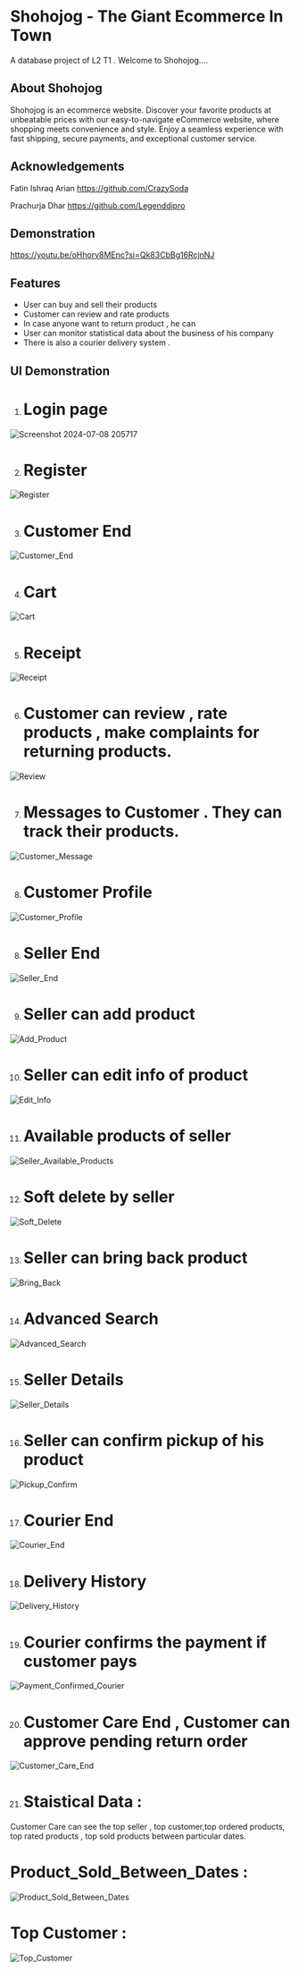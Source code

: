 
# Shohojog - The Giant Ecommerce In Town


A database project of L2 T1 .  Welcome to Shohojog....



## About Shohojog
Shohojog is an ecommerce website. Discover your favorite products at unbeatable prices with our easy-to-navigate eCommerce website, where shopping meets convenience and style. Enjoy a seamless experience with fast shipping, secure payments, and exceptional customer service.
## Acknowledgements
Fatin Ishraq Arian
https://github.com/CrazySoda 

Prachurja Dhar
https://github.com/Legenddipro

## Demonstration

https://youtu.be/oHhorv8MEnc?si=Qk83CbBg16RcjnNJ

## Features
- User can buy and sell their products
- Customer can review and rate products
- In case anyone want to return product , he can
- User can monitor statistical data about the business of his company
- There is also a courier delivery system .


## UI Demonstration

1. # Login page
 
![Screenshot 2024-07-08 205717](https://github.com/Legenddipro/Shohojog/assets/150115440/0c9c9c8c-b5d8-41b0-a5af-961bd734869a)

2. # Register

![Register](https://github.com/Legenddipro/Shohojog/assets/150115440/5cfe0ae2-80a2-4d83-b6af-e48de26d63b0)

3. #  Customer End

![Customer_End](https://github.com/Legenddipro/Shohojog/assets/150115440/90cf1567-e72a-4ae5-ab1e-e39407ffd1a0)

4. #   Cart

![Cart](https://github.com/Legenddipro/Shohojog/assets/150115440/7980930c-7ea8-4705-8e01-2feca9d08285)

5. #   Receipt

![Receipt](https://github.com/Legenddipro/Shohojog/assets/150115440/e7088d28-6962-4e4c-a0d1-979e65618e7e)

6. #   Customer can review , rate products , make complaints for returning products.

![Review](https://github.com/Legenddipro/Shohojog/assets/150115440/45601a59-56f9-494c-b416-4007cc2a379d)

7. #   Messages to Customer . They can track their products.

![Customer_Message](https://github.com/Legenddipro/Shohojog/assets/150115440/cb7583a9-a6f5-4c99-928d-067c72c982cb)

8. #   Customer Profile

![Customer_Profile](https://github.com/Legenddipro/Shohojog/assets/150115440/1c18ea17-a680-4ddb-8071-5cff0f27df49)


8. #   Seller End


![Seller_End](https://github.com/Legenddipro/Shohojog/assets/150115440/d1e879d5-7a85-4234-a8ef-93da62db0d6f)

9. #   Seller can add product

![Add_Product](https://github.com/Legenddipro/Shohojog/assets/150115440/353fcd77-69c4-4a65-a707-b5d051c14530)

10. #   Seller can edit info of product


![Edit_Info](https://github.com/Legenddipro/Shohojog/assets/150115440/7a34bb18-cb17-4f17-b8ad-6a81a4cd028c)

11. #   Available products of seller

![Seller_Available_Products](https://github.com/Legenddipro/Shohojog/assets/150115440/57f41b62-fd51-485a-b2a5-29d342b2ce3f)


12. #   Soft delete by seller

![Soft_Delete](https://github.com/Legenddipro/Shohojog/assets/150115440/9970a579-d4b8-4b00-bde9-13d1fcd9ef66)

13. #   Seller can bring back product

![Bring_Back](https://github.com/Legenddipro/Shohojog/assets/150115440/23563ec1-cd2b-4910-a9da-cfd835749cee)

14. #   Advanced Search

![Advanced_Search](https://github.com/Legenddipro/Shohojog/assets/150115440/4eeac87a-f203-4ac3-a30d-83d8e0e62afa)

15. #   Seller Details

![Seller_Details](https://github.com/Legenddipro/Shohojog/assets/150115440/792d6b20-eea3-4356-ab66-6826bf7482b7)

16. #   Seller can confirm pickup of his product

![Pickup_Confirm](https://github.com/Legenddipro/Shohojog/assets/150115440/901a7f35-beb8-480c-832b-66dc591ace4e)

17. #   Courier End

![Courier_End](https://github.com/Legenddipro/Shohojog/assets/150115440/35e43282-ee89-4191-9713-a38bc36501f0)


18. #   Delivery History

![Delivery_History](https://github.com/Legenddipro/Shohojog/assets/150115440/bd20827b-7029-4fed-a881-08efd571e099)

19. #   Courier confirms the payment if customer pays

![Payment_Confirmed_Courier](https://github.com/Legenddipro/Shohojog/assets/150115440/ae25e508-7f5c-456c-af59-f431a76f75e1)

20. #   Customer Care End , Customer can approve pending return order

![Customer_Care_End](https://github.com/Legenddipro/Shohojog/assets/150115440/74679806-f341-4360-9e83-069706947ac2)


21. #   Staistical Data :
Customer Care can see the top seller , top customer,top ordered products, top rated products , top sold products between particular dates. 

# Product_Sold_Between_Dates : 

![Product_Sold_Between_Dates](https://github.com/Legenddipro/Shohojog/assets/150115440/9cd3d140-66e5-40ee-9dce-b3032c6aa98b)

# Top Customer : 

![Top_Customer](https://github.com/Legenddipro/Shohojog/assets/150115440/d29432ec-bcda-42b3-9de6-068c91487ff1)

